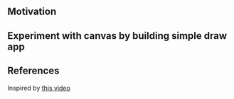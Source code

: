 <h2>Motivation<h2>
Experiment with canvas by building simple draw app


<h2>References</h2>
Inspired by <a href='https://www.youtube.com/watch?v=mRDo-QXVUv8'>this video</a>